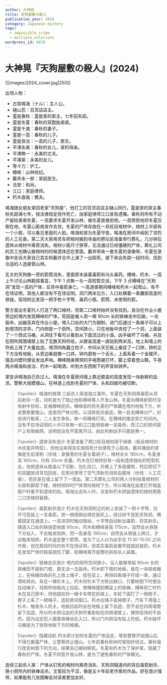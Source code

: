 ```yaml
---
author: 大神晃
title: 天狗屋敷の殺人
publication_year: 2024
category: Japanese mystery
tags:
  - impossible_crime
  - multiple_solutions
wordpress_id: 6678
---
```


# 大神晃『天狗屋敷の殺人』(2024)

![[images/2024_cover.jpg|250]]

出场人物：
* 古賀鳴海（ナル）：主人公。
* 樋山忍：百货店店主。
* 霊是春秋：霊是家的家主，七年前失踪。
* 霊是冬夏：春秋的双胞胎弟弟。
* 霊是千歳：春秋的妻子。
* 霊是一高：春秋的儿子。
* 霊是良治：一高的儿子，医生。
* 平澤永美：春秋的女儿，翠的母亲。
* 平澤無一：永美的丈夫。
* 平澤翠：永美的女儿。
* 等々力：护工。
* 樽峰：山林经纪。
* 藪井永一郎：家庭医生。
* 法堂：和尚。
* 江口：家庭律师。
* 朽木直哉：樵夫。

鳴海随女朋友翠回老家“天狗屋”，他打工的百货店店主樋山同行。霊是家的家主春秋失踪满七年，按法律规定视作死亡，由家庭律师江口宣告遗嘱。春秋将所有不动产留给弟弟冬夏，一高要求冬夏开发山林，被冬夏直接拒绝。一高愤怒地将冬夏压倒在地，冬夏心脏病发作去世。冬夏的尸体存放在一具柾目棺材中，棺材上半部有一个小窗，可以看见里面的人脸。鳴海和翠为冬夏守夜，鳴海在房间中闻到了浓烈的人工花香。第二天大家用灵车把棺材搬到寺庙的祭坛前准备举行葬礼，几分钟后遗体从棺材中离奇消失。棺材小窗尺寸狭窄，无法通过已经僵硬的尸体，葬礼公司的员工也确认搬棺材的时候遗体还在里面。藪井带来一套冬夏的录像带，冬夏在录像中告诉大家自己其实和藪井合作上演了一出假死，接下来会失踪一段时间，找到合适的人选接管山林。

玄关的天狗像一旁的箭筒消失，里面原本装着毒箭和乌头毒药。樽峰、朽木、一高上午讨论山林勘探事宜，下午 1 点無一与一高短暂交谈，下午 3 点樽峰在“天狗洞”发现一高的尸体，后背中毒箭身亡。一高遇害期间樽峰和朽木一起爬山，有不在场证明，其他人都没有不在场证明。洞穴两米见方，入口处横着一条腰部高度的铁链。现场附近发现一把手枪十字弩、毒药小瓶、箭筒、未使用的箭。

警方查出冬夏托人打造了两口棺材，但第二口棺材始终没有找到。良治在作业小屋旁边的塔内发现樽峰的尸体，死因是被人用一根 90cm 长的铁棒击中后脑，一击毙命，凶器丢弃在作业小屋。塔入口处的大门为钢制，进门后通过一条梯子可以上到塔顶的凉亭。门内侧是一个厕所，空间狭小，只在地板中央挖了一个洞，上面装了一个西式马桶，从洞往下看可以看到从下面流过的小溪。凶手破坏了马桶，并且在厕所周围墙壁上贴了无数天狗符纸，从膝盖高度一直贴到两米高，地上和墙上的符纸上溅了大量血迹。塔顶四角矗立柱子，中间从天花板上垂挂了一口钟，钟的正下方没有地板，从旁边看就像一口井。钟内部有一个舌头，上面系着一个金属环，撞击内壁时便会发出声响。樽峰随身携带的手电筒被打坏，脚上穿着登山鞋。午夜两点鳴海和良治、朽木一起喝酒，听到大东西倒下的声音和钟声。

翠告诉鳴海自己杀过人。鳴海在冬夏房间墙上靠近膝盖的高度发现一块新鲜的血渍。警察大规模搜山，在林道上找到冬夏的尸体，头和四肢均被切断。

> [!spoiler]- 鳴海的推理
> 三起杀人案是独立事件。冬夏在天狗洞用毒箭从背后射杀一高，动机是为了阻止他和樽峰等人开发山林。冬夏向樽峰射箭时没有射中目标，反被樽峰扼杀。樽峰临时将冬夏的尸体藏在塔内地板下方，听说警察要搜山，连夜将尸体分割，以消除扼杀痕迹。無一目击樽峰分尸，对他进行勒索，二人发生争执，無一将樽峰打死。在樽峰的推定死亡时间内，没有不在场证明的人中只有無一和江口能用铁棒一击毙命，而江口的房间窗户上有蜘蛛网，说明他没有开窗离开过，由此判断凶手只能是無一。

> [!spoiler]- 遗体消失诡计
> 冬夏准备了两口柾目棺材用于掉换（板目棺材的木纹差异明显），但他没来得及实施假死计划便死于心脏病，藪井播放的录像是生前录制（伏线：录像里的冬夏长着胡子）。棺材全长 180cm，冬夏身高 160cm，约有 20cm 余量。朽木在钉棺材前有一段和遗体独处的短暂机会，他把遗体从膝盖以下切断，包扎伤口，并缠上了多层绷带，然后把切下的双腿放进背包回收，在房间里喷了空气清新剂消除血腥味（伏线：人工花香），但还是在墙上留下了一滴血。第二天葬礼公司的两人分别抬着棺材的头部和脚部下楼，棺材倾斜时尸体滑向棺材下方，所以鳴海在庙里打开棺盖窗户时看不到遗体的脸。鳴海出去叫人时，法堂和朽木把装遗体的棺材用第二口空棺材替换。

> [!spoiler]- 毒箭射杀诡计
> 朽木在天狗洞附近的树上安装了一把十字弩，拉开弓弦装上一支毒箭，把一根细钢丝绑在扳机上，绕过树干连到天狗洞，横着固定在通道上。一高进洞时触动钢丝，十字弩自动射出毒箭，将其射杀。隧道入口处的铁链距地面 90cm，朽木和樽峰身高 175cm，自然会从铁链下方钻入，不会触发陷阱，而一高身高 190cm，自然会从铁链上跨过，才会触发陷阱。朽木盗走整个箭筒，是为了让人以为凶手在 11:30-15:00 之间作案，他在那段时间内有不在场证明，但其实毒箭装置早就提前装好。朽木在发现尸体时假装扭伤了脚，趁樽峰离开报警时拆除杀人装置。

> [!spoiler]- 铁棒击杀诡计
> 塔内的厕所空间狭小，没人能够举起 90cm 长的铁棒而不碰到门框，更无法一击毙命。朽木卸下塔的地板，放在一块铁格栅上，在格栅四角的孔上拴上绳子，挂在梁上，再将四条绳子拧成一束，通过滑轮转向，系在一棵杉木上。朽木将杉木下方砍出缺口，只要树倒下时便会拉动绳子，将厕所地板向上拉起，使樽峰撞到横梁上的铁棒。樽峰死亡时朽木在自己房中，但他提前将一辆卡车停在斜坡上，车轮下面打了一根楔子，楔子上系了一根绳子，连到房间窗口。朽木拉绳子拔掉楔子，汽车下滑撞上杉木，触发杀人机关。地板拉起时会在地板上留下血迹，但不会在四周墙壁留下血迹，所以朽木把沾血的天狗符重新贴在四周墙壁上，掩饰现场的不自然。因为设定犯人握着铁棒站在入口，所以门内侧没有贴上符纸。朽木破坏马桶是为了拆除地板下方的格栅。

> [!spoiler]- 隐藏动机
> 朽木原计划将冬夏的尸体运走，等到警察开始搜山后不得已暴露尸体，让警察终止搜山。七年前春秋砍树时翠刚好经过，春秋强行改变树倒下的方向，结果自己被树砸死。冬夏和朽木为了保护翠，隐藏了春秋的尸体。冬夏不同意开发山林，是为了避免春秋的尸体曝光。

连续三起杀人案：尸体从钉死的棺材内离奇消失、天狗洞隧道内的背后毒箭射杀、狭小厕所内的铁棒击杀。文笔较为干涩，像是五十年前老作家的作品，好在诡计强悍，如果能有几张图解会对读者更加友好。